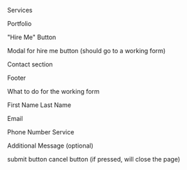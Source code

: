 Services

Portfolio

"Hire Me" Button

Modal for hire me button (should go to a working form)

Contact section

Footer



What to do for the working form

First Name                     Last Name

Email

Phone Number               Service


Additional Message (optional)



submit button  cancel button (if pressed, will close the page)
